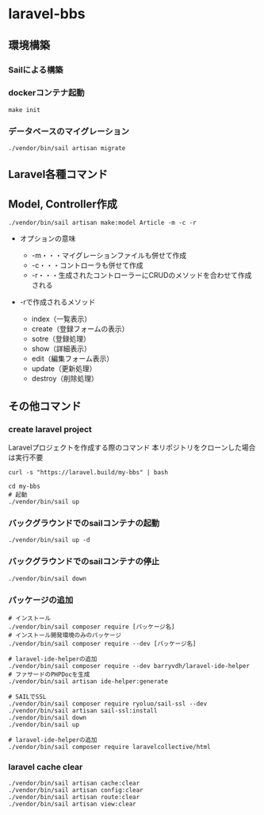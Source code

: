 # laravel-bbs

## 環境構築
### Sailによる構築

### dockerコンテナ起動
``` shell
make init
```

### データベースのマイグレーション
``` shell
./vendor/bin/sail artisan migrate
```

## Laravel各種コマンド
## Model, Controller作成
``` shell
./vendor/bin/sail artisan make:model Article -m -c -r
```

- オプションの意味
  - -m・・・マイグレーションファイルも併せて作成
  - -c・・・コントローラも併せて作成
  - -r・・・生成されたコントローラーにCRUDのメソッドを合わせて作成される

- -rで作成されるメソッド
  - index（一覧表示）
  - create（登録フォームの表示）
  - sotre（登録処理）
  - show（詳細表示）
  - edit（編集フォーム表示）
  - update（更新処理）
  - destroy（削除処理）



## その他コマンド

### create laravel project
Laravelプロジェクトを作成する際のコマンド
本リポジトリをクローンした場合は実行不要
``` shell
curl -s "https://laravel.build/my-bbs" | bash

cd my-bbs
# 起動
./vendor/bin/sail up
```

### バックグラウンドでのsailコンテナの起動
``` shell
./vendor/bin/sail up -d
```

### バックグラウンドでのsailコンテナの停止
``` shell
./vendor/bin/sail down
```

### パッケージの追加
``` shell
# インストール
./vendor/bin/sail composer require [パッケージ名]
# インストール開発環境のみのパッケージ
./vendor/bin/sail composer require --dev [パッケージ名]

# laravel-ide-helperの追加
./vendor/bin/sail composer require --dev barryvdh/laravel-ide-helper
# ファサードのPHPDocを生成
./vendor/bin/sail artisan ide-helper:generate

# SAILでSSL
./vendor/bin/sail composer require ryoluo/sail-ssl --dev
./vendor/bin/sail artisan sail-ssl:install
./vendor/bin/sail down
./vendor/bin/sail up

# laravel-ide-helperの追加
./vendor/bin/sail composer require laravelcollective/html

```


### laravel cache clear
``` shell
./vendor/bin/sail artisan cache:clear
./vendor/bin/sail artisan config:clear
./vendor/bin/sail artisan route:clear
./vendor/bin/sail artisan view:clear
```
